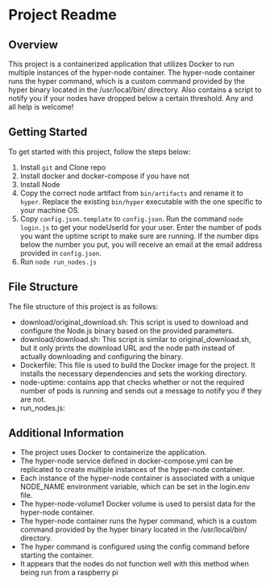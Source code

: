 # Project Readme

## Overview

This project is a containerized application that utilizes Docker to run multiple instances of the hyper-node container. The hyper-node container runs the hyper command, which is a custom command provided by the hyper binary located in the /usr/local/bin/ directory. Also contains a script to notify you if your nodes have dropped below a certain threshold. Any and all help is welcome!

## Getting Started

To get started with this project, follow the steps below:

1. Install `git` and Clone repo
2. Install docker and docker-compose if you have not
3. Install Node
4. Copy the correct node artifact from `bin/artifacts` and rename it to `hyper`. Replace the existing `bin/hyper` executable with the one specific to your machine OS.
5. Copy `config.json.template` to `config.json`. Run the command `node login.js` to get your nodeUserId for your user. Enter the number of pods you want the uptime script to make sure are running. If the number dips below the number you put, you will receive an email at the email address provided in `config.json`.
6. Run `node run_nodes.js`

## File Structure

The file structure of this project is as follows:

- download/original_download.sh: This script is used to download and configure the Node.js binary based on the provided parameters.
- download/download.sh: This script is similar to original_download.sh, but it only prints the download URL and the node path instead of actually downloading and configuring the binary.
- Dockerfile: This file is used to build the Docker image for the project. It installs the necessary dependencies and sets the working directory.
- node-uptime: contains app that checks whether or not the required number of pods is running and sends out a message to notify you if they are not.
- run_nodes.js: 

## Additional Information

- The project uses Docker to containerize the application.
- The hyper-node service defined in docker-compose.yml can be replicated to create multiple instances of the hyper-node container.
- Each instance of the hyper-node container is associated with a unique NODE_NAME environment variable, which can be set in the login.env file.
- The hyper-node-volume1 Docker volume is used to persist data for the hyper-node container.
- The hyper-node container runs the hyper command, which is a custom command provided by the hyper binary located in the /usr/local/bin/ directory.
- The hyper command is configured using the config command before starting the container.
- It appears that the nodes do not function well with this method when being run from a raspberry pi